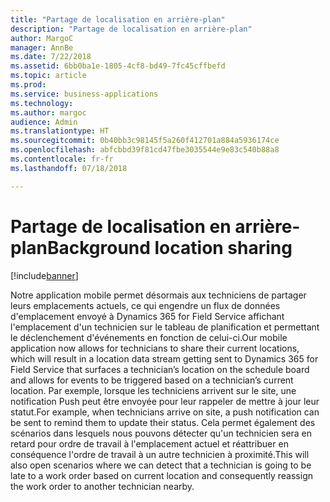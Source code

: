```yaml
---
title: "Partage de localisation en arrière-plan"
description: "Partage de localisation en arrière-plan"
author: MargoC
manager: AnnBe
ms.date: 7/22/2018
ms.assetid: 6bb0ba1e-1805-4cf8-bd49-7fc45cffbefd
ms.topic: article
ms.prod: 
ms.service: business-applications
ms.technology: 
ms.author: margoc
audience: Admin
ms.translationtype: HT
ms.sourcegitcommit: 0b40bb3c98145f5a260f412701a884a5936174ce
ms.openlocfilehash: abfcbbd39f81cd47fbe3035544e9e83c540b88a8
ms.contentlocale: fr-fr
ms.lasthandoff: 07/18/2018

---
```


#  <a name="background-location-sharing"></a><span data-ttu-id="d6f14-103">Partage de localisation en arrière-plan</span><span class="sxs-lookup"><span data-stu-id="d6f14-103">Background location sharing</span></span>

[!include[banner](../../../../includes/banner.md)]

<span data-ttu-id="d6f14-104">Notre application mobile permet désormais aux techniciens de partager leurs emplacements actuels, ce qui engendre un flux de données d'emplacement envoyé à Dynamics 365 for Field Service affichant l'emplacement d'un technicien sur le tableau de planification et permettant le déclenchement d'événements en fonction de celui-ci.</span><span class="sxs-lookup"><span data-stu-id="d6f14-104">Our mobile application now allows for technicians to share their current locations, which will result in a location data stream getting sent to Dynamics 365 for Field Service that surfaces a technician’s location on the schedule board and allows for events to be triggered based on a technician’s current location.</span></span> <span data-ttu-id="d6f14-105">Par exemple, lorsque les techniciens arrivent sur le site, une notification Push peut être envoyée pour leur rappeler de mettre à jour leur statut.</span><span class="sxs-lookup"><span data-stu-id="d6f14-105">For example, when technicians arrive on site, a push notification can be sent to remind them to update their status.</span></span> <span data-ttu-id="d6f14-106">Cela permet également des scénarios dans lesquels nous pouvons détecter qu'un technicien sera en retard pour ordre de travail à l'emplacement actuel et réattribuer en conséquence l'ordre de travail à un autre technicien à proximité.</span><span class="sxs-lookup"><span data-stu-id="d6f14-106">This will also open scenarios where we can detect that a technician is going to be late to a work order based on current location and consequently reassign the work order to another technician nearby.</span></span>

